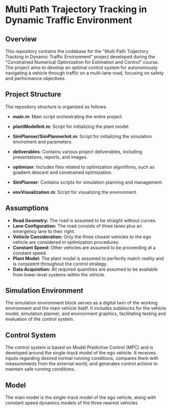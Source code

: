 # Multi Path Trajectory Tracking in Dynamic Traffic Environment

## Overview
This repository contains the codebase for the "Multi Path Trajectory Tracking in Dynamic Traffic Environment" project developed during the "Constrained Numerical Optimization for Estimation and Control" course. The project aims to develop an optimal control system for autonomously navigating a vehicle through traffic on a multi-lane road, focusing on safety and performance objectives.

## Project Structure
The repository structure is organized as follows:

- **main.m**: Main script orchestrating the entire project.

- **plantModelInit.m**: Script for initializing the plant model.
  
- **SimPlanner/SimPlannerInit.m**: Script for initializing the simulation enviroment and parameters. 

- **deliverables**: Contains various project deliverables, including presentations, reports, and images.
  
- **optimizer**: Includes files related to optimization algorithms, such as gradient descent and constrained optimization.

- **SimPlanner**: Contains scripts for simulation planning and management.

- **envVisualization.m**: Script for visualizing the environment.


## Assumptions
- **Road Geometry:** The road is assumed to be straight without curves.
- **Lane Configuration:** The road consists of three lanes plus an emergency lane to their right.
- **Vehicle Consideration:** Only the three closest vehicles to the ego vehicle are considered in optimization procedures.
- **Constant Speed:** Other vehicles are assumed to be proceeding at a constant speed.
- **Plant Model:** The plant model is assumed to perfectly match reality and is consistent throughout the control strategy.
- **Data Acquisition:** All required quantities are assumed to be available from lower-level systems within the vehicle.

## Simulation Environment
The simulation environment block serves as a digital twin of the working environment and the main vehicle itself. It includes subblocks for the vehicle model, simulation planner, and environment graphics, facilitating testing and evaluation of the control system.

## Control System
The control system is based on Model Predictive Control (MPC) and is developed around the single-track model of the ego vehicle. It receives inputs regarding desired normal running conditions, compares them with measurements from the external world, and generates control actions to maintain safe running conditions.

## Model
The main model is the single-track model of the ego vehicle, along with constant speed dynamics models of the three nearest vehicles
